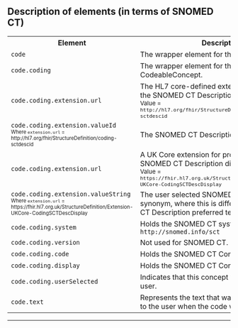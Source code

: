 ## Description of elements (in terms of SNOMED CT)

<table class="assets" title="SNOMED CT details">
<tr>
<th class="width45">Element</th>
<th class="width55">Description</th>
</tr>
<tr>
<td><code>code</code></td>
<td>The wrapper element for the CodeableConcept.</td>
</tr>

<tr>
<td><code>code.coding</code></td>
<td>The wrapper element for the coded part of the CodeableConcept.</td>
</tr>

<tr>
<td><code>code.coding.extension.url</code></td>
<td>The HL7 core-defined extension for providing the SNOMED CT Description Id for the display.<br/><small>Value = <code>http://hl7.org/fhir/StructureDefinition/coding-sctdescid</code></small></td>
</tr>

<tr>
<td><code>code.coding.extension.valueId</code><br/><small><small>Where <code>extension.url</code> = http://hl7.org/fhir/StructureDefinition/coding-sctdescid</small></small></td>
<td>The SNOMED CT Description Id for the display.</td>
</tr>

<tr>
<td><code>code.coding.extension.url</code></td>
<td>A UK Core extension for providing a specific SNOMED CT Description display.<br/><small>Value = <code>https://fhir.hl7.org.uk/StructureDefinition/Extension-UKCore-CodingSCTDescDisplay</code></small></td>
</tr>

<tr>
<td><code>code.coding.extension.valueString</code><br/><small><small>Where <code>extension.url</code> = https://fhir.hl7.org.uk/StructureDefinition/Extension-UKCore-CodingSCTDescDisplay</small></small></td>
<td>The user selected SNOMED CT Description synonym, where this is different to the SNOMED CT Description preferred term.</td>
</tr>

<tr>
<td><code>code.coding.system</code></td>
<td>Holds the SNOMED CT system identifier <code>http://snomed.info/sct</code> </td>
</tr>

<tr>
<td><code>code.coding.version</code></td>
<td>Not used for SNOMED CT. </td>
</tr>

<tr>
<td><code>code.coding.code</code></td>
<td>Holds the SNOMED CT Concept identifier. </td>
</tr>

<tr>
<td><code>code.coding.display</code></td>
<td>Holds the SNOMED CT Concept preferred term.  </td>
</tr>

<tr>
<td><code>code.coding.userSelected</code></td>
<td>Indicates that this concept was chosen by the user.  </td>
</tr>

<tr>
<td><code>code.text</code></td>
<td>Represents the text that was originally displayed to the user when the code was recorded.  </td>
</tr>
</table>


---